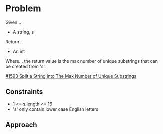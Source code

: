 
# Problem
Given...
- A string, s

Return...
- An int

Where...
the return value is the max number of unique substrings that can be created from
's'.

[#1593 Split a String Into The Max Number of Unique Substrings](https://leetcode.com/problems/split-a-string-into-the-max-number-of-unique-substrings/description/?envType=daily-question&envId=2024-10-21)

## Constraints
- 1 <= s.length <= 16
- 's' only contain lower case English letters

## Approach
